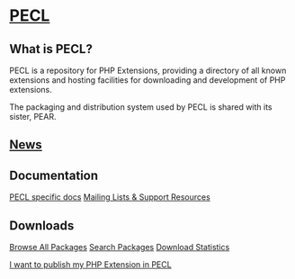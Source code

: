 # [PECL](https://pecl.php.net)

## What is PECL?

PECL is a repository for PHP Extensions, providing a directory of all known extensions and hosting facilities for downloading and development of PHP extensions.

The packaging and distribution system used by PECL is shared with its sister, PEAR.



## [News](https://pecl.php.net/news/)



## Documentation

[PECL specific docs](https://pecl.php.net/doc/index.php)
[Mailing Lists & Support Resources](https://pecl.php.net/support.php)



## Downloads

[Browse All Packages](https://pecl.php.net/packages.php)
[Search Packages](https://pecl.php.net/package-search.php)
[Download Statistics](https://pecl.php.net/package-stats.php)

[I want to publish my PHP Extension in PECL](https://pecl.php.net/account-request.php)